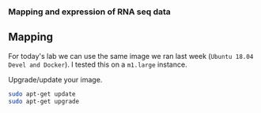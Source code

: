 ### Mapping and expression of RNA seq data

## Mapping

For today's lab we can use the same image we ran last week (`Ubuntu 18.04 Devel and Docker`). I tested this on a `m1.large` instance.

Upgrade/update your image.


```bash
sudo apt-get update
sudo apt-get upgrade
```
